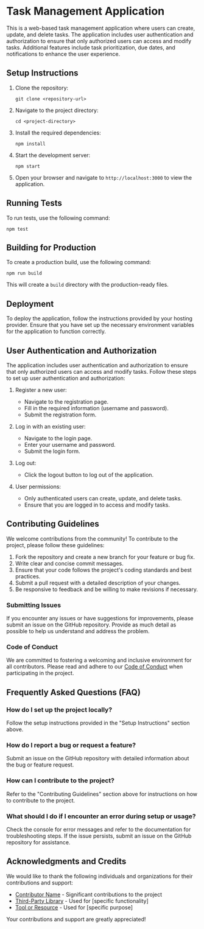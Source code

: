 # Task Management Application

This is a web-based task management application where users can create, update, and delete tasks. The application includes user authentication and authorization to ensure that only authorized users can access and modify tasks. Additional features include task prioritization, due dates, and notifications to enhance the user experience.

## Setup Instructions

1. Clone the repository:
   ```
   git clone <repository-url>
   ```

2. Navigate to the project directory:
   ```
   cd <project-directory>
   ```

3. Install the required dependencies:
   ```
   npm install
   ```

4. Start the development server:
   ```
   npm start
   ```

5. Open your browser and navigate to `http://localhost:3000` to view the application.

## Running Tests

To run tests, use the following command:
```
npm test
```

## Building for Production

To create a production build, use the following command:
```
npm run build
```

This will create a `build` directory with the production-ready files.

## Deployment

To deploy the application, follow the instructions provided by your hosting provider. Ensure that you have set up the necessary environment variables for the application to function correctly.

## User Authentication and Authorization

The application includes user authentication and authorization to ensure that only authorized users can access and modify tasks. Follow these steps to set up user authentication and authorization:

1. Register a new user:
   - Navigate to the registration page.
   - Fill in the required information (username and password).
   - Submit the registration form.

2. Log in with an existing user:
   - Navigate to the login page.
   - Enter your username and password.
   - Submit the login form.

3. Log out:
   - Click the logout button to log out of the application.

4. User permissions:
   - Only authenticated users can create, update, and delete tasks.
   - Ensure that you are logged in to access and modify tasks.

## Contributing Guidelines

We welcome contributions from the community! To contribute to the project, please follow these guidelines:

1. Fork the repository and create a new branch for your feature or bug fix.
2. Write clear and concise commit messages.
3. Ensure that your code follows the project's coding standards and best practices.
4. Submit a pull request with a detailed description of your changes.
5. Be responsive to feedback and be willing to make revisions if necessary.

### Submitting Issues

If you encounter any issues or have suggestions for improvements, please submit an issue on the GitHub repository. Provide as much detail as possible to help us understand and address the problem.

### Code of Conduct

We are committed to fostering a welcoming and inclusive environment for all contributors. Please read and adhere to our [Code of Conduct](CODE_OF_CONDUCT.md) when participating in the project.

## Frequently Asked Questions (FAQ)

### How do I set up the project locally?

Follow the setup instructions provided in the "Setup Instructions" section above.

### How do I report a bug or request a feature?

Submit an issue on the GitHub repository with detailed information about the bug or feature request.

### How can I contribute to the project?

Refer to the "Contributing Guidelines" section above for instructions on how to contribute to the project.

### What should I do if I encounter an error during setup or usage?

Check the console for error messages and refer to the documentation for troubleshooting steps. If the issue persists, submit an issue on the GitHub repository for assistance.

## Acknowledgments and Credits

We would like to thank the following individuals and organizations for their contributions and support:

- [Contributor Name](https://github.com/contributor) - Significant contributions to the project
- [Third-Party Library](https://link-to-library) - Used for [specific functionality]
- [Tool or Resource](https://link-to-tool) - Used for [specific purpose]

Your contributions and support are greatly appreciated!
